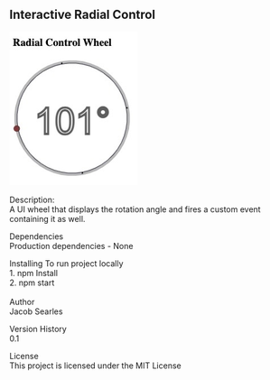 ## Interactive Radial Control

![radial degree control](./screen.jpg?raw=true)

Description:<br>
A UI wheel that displays the rotation angle and fires a custom event containing it as well.

Dependencies <br>
Production dependencies - None

Installing
To run project locally <br> 1. npm Install <br> 2. npm start<br>
<br>
Author <br>
Jacob Searles

Version History<br>
0.1

License<br>
This project is licensed under the MIT License
